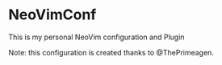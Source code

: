 # NeoVimConf
This is my personal NeoVim configuration and Plugin

Note: this configuration is created thanks to @ThePrimeagen.
